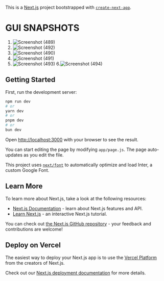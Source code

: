 This is a [Next.js](https://nextjs.org/) project bootstrapped with [`create-next-app`](https://github.com/vercel/next.js/tree/canary/packages/create-next-app).

# GUI SNAPSHOTS #

1. ![Screenshot (489)](https://github.com/Bhumika07092001/Necxis/assets/109783089/637c6d10-3983-4dec-8444-53b36076d637)
2. ![Screenshot (492)](https://github.com/Bhumika07092001/Necxis/assets/109783089/bffc2969-ed5b-44a8-95a7-81aeb50ff090)
3. ![Screenshot (490)](https://github.com/Bhumika07092001/Necxis/assets/109783089/1aeff31e-08f6-417b-8f60-6c7e3ce9e5be)
4. ![Screenshot (491)](https://github.com/Bhumika07092001/Necxis/assets/109783089/5adb9302-3e81-4902-a4c4-9c356cd65ec0)
5. ![Screenshot (493)](https://github.com/Bhumika07092001/Necxis/assets/109783089/a4319cbc-508e-4754-b82c-af4a7415bb20)
6.![Screenshot (494)](https://github.com/Bhumika07092001/Necxis/assets/109783089/acbcdccd-f6be-46ca-b978-d45f8922a00b)

## Getting Started

First, run the development server:

```bash
npm run dev
# or
yarn dev
# or
pnpm dev
# or
bun dev
```

Open [http://localhost:3000](http://localhost:3000) with your browser to see the result.

You can start editing the page by modifying `app/page.js`. The page auto-updates as you edit the file.

This project uses [`next/font`](https://nextjs.org/docs/basic-features/font-optimization) to automatically optimize and load Inter, a custom Google Font.

## Learn More

To learn more about Next.js, take a look at the following resources:

- [Next.js Documentation](https://nextjs.org/docs) - learn about Next.js features and API.
- [Learn Next.js](https://nextjs.org/learn) - an interactive Next.js tutorial.

You can check out [the Next.js GitHub repository](https://github.com/vercel/next.js/) - your feedback and contributions are welcome!

## Deploy on Vercel

The easiest way to deploy your Next.js app is to use the [Vercel Platform](https://vercel.com/new?utm_medium=default-template&filter=next.js&utm_source=create-next-app&utm_campaign=create-next-app-readme) from the creators of Next.js.

Check out our [Next.js deployment documentation](https://nextjs.org/docs/deployment) for more details.







